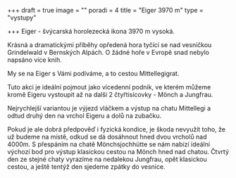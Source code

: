 +++
draft = true
image = ""
poradi = 4
title = "Eiger 3970 m"
type = "vystupy"

+++
Eiger - švýcarská horolezecká ikona 3970 m vysoká.

Krásná a dramatickými příběhy opředená hora tyčící se nad vesničkou Grindelwald v Bernských Alpách. O žádné hoře v Evropě snad nebylo napsáno více knih.

My se na Eiger s Vámi podíváme, a to cestou Mittellegigrat.

Tuto akci je ideální pojmout jako vícedenní podnik, ve kterém můžeme kromě Eigeru vystoupit až na další 2 čtyřtisícovky - Mönch a Jungfrau.

Nejrychlejší variantou je výjezd vláčkem a výstup na chatu Mittellegi a odtud druhý den na vrchol Eigeru a dolů na zubačku.

Pokud je ale dobrá předpověď i fyzická kondice, je škoda nevyužít toho, že už budeme na místě, odkud se dá dosáhnout hned dvou vrcholů nad 4000m. S přespáním na chatě Mönchsjochhütte se nám nabízí ideální výchozí bod pro výstup klasickou cestou na Mönch hned nad chatou. Čtvrtý den ze stejné chaty vyrazíme na nedalekou Jungfrau, opět klasickou cestou, a ještě tentýž den sjedeme zpátky do vesnice.